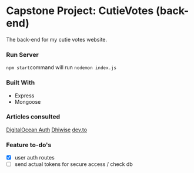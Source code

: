 # Capstone Project: CutieVotes (back-end)
 The back-end for my cutie votes website.

### Run Server
`npm start`command
will run `nodemon index.js`

### Built With
* Express
* Mongoose

### Articles consulted
[DigitalOcean Auth](https://www.digitalocean.com/community/tutorials/how-to-add-login-authentication-to-react-applications)
[Dhiwise](https://www.dhiwise.com/post/how-authprovider-enhances-user-authentication-in-react)
[dev.to](https://dev.to/miracool/how-to-manage-user-authentication-with-react-js-3ic5)

### Feature to-do's
- [X] user auth routes
- [ ] send actual tokens for secure access / check db
